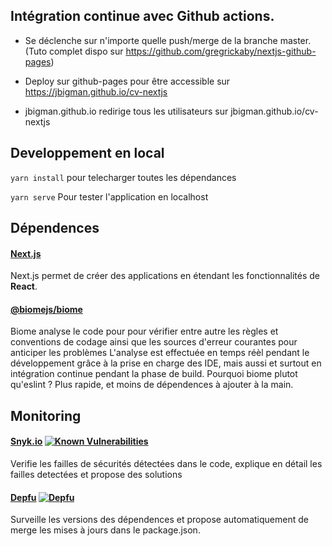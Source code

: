 ## Intégration continue avec Github actions.

- Se déclenche sur n'importe quelle push/merge de la branche master. (Tuto complet dispo sur https://github.com/gregrickaby/nextjs-github-pages)

- Deploy sur github-pages pour être accessible sur https://jbigman.github.io/cv-nextjs

- jbigman.github.io redirige tous les utilisateurs sur jbigman.github.io/cv-nextjs

## Developpement en local

`yarn install` pour telecharger toutes les dépendances

`yarn serve` Pour tester l'application en localhost

## Dépendences

#### **[Next.js](https://nextjs.org/)** 
Next.js permet de créer des applications en étendant les fonctionnalités de **React**.

####  [@biomejs/biome](https://biomejs.dev/)
Biome analyse le code pour pour vérifier entre autre les règles et conventions de codage ainsi que les sources d'erreur courantes pour anticiper les problèmes
L'analyse est effectuée en temps réèl pendant le développement grâce à la prise en charge des IDE, mais aussi et surtout en intégration continue pendant la phase de build.
Pourquoi biome plutot qu'eslint ? Plus rapide, et moins de dépendences à ajouter à la main.

## Monitoring
#### [Snyk.io](https://snyk.io) [![Known Vulnerabilities](https://snyk.io/test/github/jbigman/cv-react/badge.svg)](https://snyk.io/test/github/jbigman/cv-react)
Verifie les failles de sécurités détectées dans le code, explique en détail les failles detectées et propose des solutions
#### [Depfu](https://depfu.com)  [![Depfu](https://badges.depfu.com/badges/fc60fb793d5d7bfc6e5888e14ea67a7f/count.svg)](https://depfu.com/github/jbigman/cv-react?project_id=39175)
Surveille les versions des dépendences et propose automatiquement de merge les mises à jours dans le package.json.

